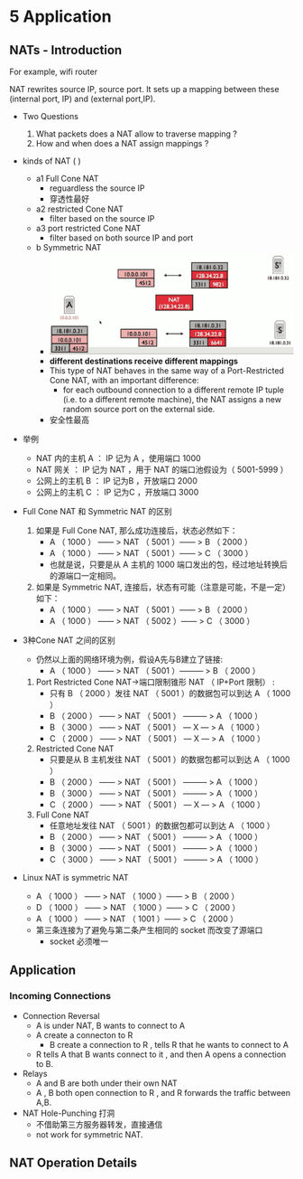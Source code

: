 
# 5 Application 

## NATs - Introduction

For example, wifi router

NAT rewrites source IP, source port. It sets up a mapping between these (internal port, IP) and (external port,IP).


- Two Questions
    1. What packets does a NAT allow to traverse mapping ?
    2. How and when does a NAT assign mappings ?

- kinds of NAT (  )
    - a1 Full Cone NAT
        - reguardless the source IP
        - 穿透性最好
    - a2 restricted Cone NAT
        - filter based on the source IP
    - a3 port restricted Cone NAT
        - filter based on both source IP and port
    - b  Symmetric NAT
        - ![](imgs/cs144_symmetric_NAT.png)
        - **different destinations receive different mappings**
        - This type of NAT behaves in the same way of a Port-Restricted Cone NAT, with an important difference: 
            - for each outbound connection to a different remote IP tuple (i.e. to a different remote machine), the NAT assigns a new random source port on the external side.
        - 安全性最高

- 举例
    - NAT 内的主机 A ： IP 记为 A ，使用端口 1000
    - NAT 网关     ：   IP 记为 NAT ，用于 NAT 的端口池假设为（ 5001-5999 ）
    - 公网上的主机 B ： IP 记为B ，开放端口 2000
    - 公网上的主机 C ：   IP 记为C ，开放端口 3000

- Full Cone NAT 和 Symmetric NAT 的区别
    1. 如果是 Full Cone NAT, 那么成功连接后，状态必然如下：
        - A （ 1000 ） —— >  NAT （ 5001 ）—— >  B （ 2000 ）
        - A （ 1000 ） —— >  NAT （ 5001 ）—— >  C （ 3000 ）
        - 也就是说，只要是从 A 主机的 1000 端口发出的包，经过地址转换后的源端口一定相同。
    2. 如果是 Symmetric NAT, 连接后，状态有可能（注意是可能，不是一定）如下：
        - A （ 1000 ） —— >  NAT （ 5001 ）—— >  B （ 2000 ）
        - A （ 1000 ） —— >  NAT （ 5002 ）—— >  C （ 3000 ）

- 3种Cone NAT 之间的区别
    - 仍然以上面的网络环境为例，假设A先与B建立了链接:
        - A （ 1000 ） —— >  NAT （ 5001 ）——— >  B （ 2000 ）
    1. Port Restricted Cone NAT->端口限制锥形 NAT （ IP+Port 限制） :
        - 只有 B （ 2000 ）发往 NAT （ 5001 ）的数据包可以到达 A （ 1000 ）
        - B （ 2000 ） —— >  NAT （ 5001 ） ——— >   A （ 1000 ）
        - B （ 3000 ） —— >  NAT （ 5001 ） — X — >   A （ 1000 ）
        - C （ 2000 ） —— >  NAT （ 5001 ） — X — >   A （ 1000 ） 
    2. Restricted Cone NAT
        - 只要是从 B 主机发往 NAT （ 5001 ）的数据包都可以到达 A （ 1000 ）
        - B （ 2000 ） —— >  NAT （ 5001 ） ——— >   A （ 1000 ）
        - B （ 3000 ） —— >  NAT （ 5001 ） ——— >   A （ 1000 ）
        - C （ 2000 ） —— >  NAT （ 5001 ） — X — >   A （ 1000 ）
    3. Full Cone NAT
        - 任意地址发往 NAT （ 5001 ）的数据包都可以到达 A （ 1000 ）
        - B （ 2000 ） —— >  NAT （ 5001 ） ——— >   A （ 1000 ）
        - B （ 3000 ） —— >  NAT （ 5001 ） ——— >   A （ 1000 ）
        - C （ 3000 ） —— >  NAT （ 5001 ） ——— >   A （ 1000 ）
- Linux NAT is symmetric NAT
    - A （ 1000 ） —— >  NAT （ 1000 ）—— >  B （ 2000 ）
    - D （ 1000 ） —— >  NAT （ 1000 ）—— >  C （ 2000 ）
    - A （ 1000 ） —— >  NAT （ 1001 ）—— >  C （ 2000 ）
    - 第三条连接为了避免与第二条产生相同的 socket 而改变了源端口
        - socket 必须唯一

## Application 

### Incoming Connections 

- Connection Reversal 
    - A is under NAT,  B wants to connect to A
    - A create a connecton to R
        - B create a connection to R , tells R that he  wants to connect to A
    - R tells A that B wants connect to it , and then A opens a connection to B.
- Relays
    - A and B are both under their own NAT
    - A , B both open connection to R , and R forwards the traffic between A,B.
- NAT Hole-Punching 打洞
    - 不借助第三方服务器转发，直接通信
    - not work for symmetric NAT.


## NAT Operation Details














